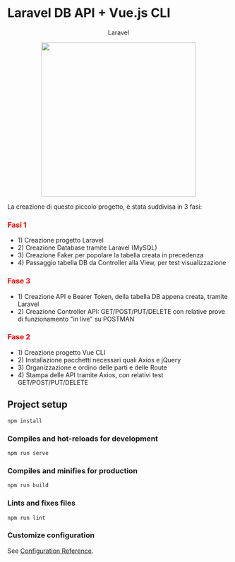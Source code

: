 # Laravel DB API + Vue.js CLI

<p align="center"> Laravel </p>

<p align="center"><img src="https://res.cloudinary.com/dtfbvvkyp/image/upload/v1566331377/laravel-logolockup-cmyk-red.svg" width="350"></p>

<p> La creazione di questo piccolo progetto, è stata suddivisa in 3 fasi:</p>
      <h3 style="color:red"> Fasi 1 </h3>
      <ul>
          <li> 1) Creazione progetto Laravel </li>
          <li> 2) Creazione Database tramite Laravel (MySQL)</li>
          <li> 3) Creazione Faker per popolare la tabella creata in precedenza</li>
          <li> 4) Passaggio tabella DB da Controller alla View, per test visualizzazione</li>
      </ul>
      <h3 style="color:red"> Fase 3 </h3>
      <ul>
          <li> 1) Creazione API e Bearer Token, della tabella DB appena creata, tramite Laravel </li>
          <li> 2) Creazione Controller API: GET/POST/PUT/DELETE con relative prove di funzionamento "in live" su POSTMAN</li>
      </ul>
      <h3 style="color:red"> Fase 2 </h3>
      <ul>
          <li> 1) Creazione progetto Vue CLI </li>
          <li> 2) Installazione pacchetti necessari quali Axios e jQuery </li>
          <li> 3) Organizzazione e ordino delle parti e delle Route </li>
          <li> 4) Stampa delle API tramite Axios, con relativi test GET/POST/PUT/DELETE </li>
      </ul>

## Project setup
```
npm install
```

### Compiles and hot-reloads for development
```
npm run serve
```

### Compiles and minifies for production
```
npm run build
```

### Lints and fixes files
```
npm run lint
```

### Customize configuration
See [Configuration Reference](https://cli.vuejs.org/config/).

